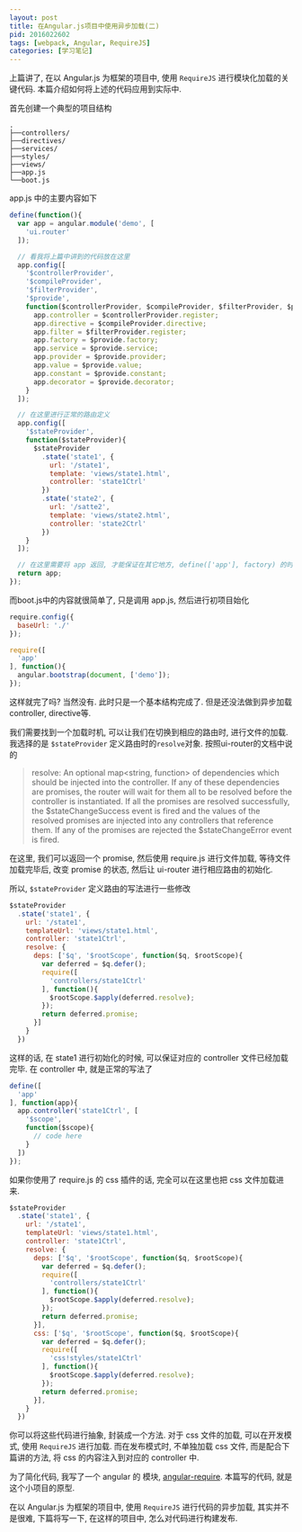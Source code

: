 ```yaml
---
layout: post
title: 在Angular.js项目中使用异步加载(二)
pid: 2016022602
tags: [webpack, Angular, RequireJS]
categories: [学习笔记]
---
```

上篇讲了, 在以 Angular.js 为框架的项目中, 使用 `RequireJS` 进行模块化加载的关键代码. 本篇介绍如何将上述的代码应用到实际中.

首先创建一个典型的项目结构

```
.
├──controllers/
├──directives/
├──services/
├──styles/
├──views/
├──app.js
└──boot.js
```

app.js 中的主要内容如下

```js
define(function(){
  var app = angular.module('demo', [
    'ui.router'
  ]);

  // 看我将上篇中讲到的代码放在这里
  app.config([
    '$controllerProvider',
    '$compileProvider',
    '$filterProvider',
    '$provide',
    function($controllerProvider, $compileProvider, $filterProvider, $provide) {
      app.controller = $controllerProvider.register;
      app.directive = $compileProvider.directive;
      app.filter = $filterProvider.register;
      app.factory = $provide.factory;
      app.service = $provide.service;
      app.provider = $provide.provider;
      app.value = $provide.value;
      app.constant = $provide.constant;
      app.decorator = $provide.decorator;
    }
  ]);

  // 在这里进行正常的路由定义
  app.config([
    '$stateProvider',
    function($stateProvider){
      $stateProvider
        .state('state1', {
          url: '/state1',
          template: 'views/state1.html',
          controller: 'state1Ctrl'
        })
        .state('state2', {
          url: '/satte2',
          template: 'views/state2.html',
          controller: 'state2Ctrl'
        })
    }
  ]);

  // 在这里需要将 app 返回, 才能保证在其它地方, define(['app'], factory) 的时候, factory能够得到 app
  return app;
});
```

而boot.js中的内容就很简单了, 只是调用 app.js, 然后进行初项目始化


```js
require.config({
  baseUrl: './'
});

require([
  'app'
], function(){
  angular.bootstrap(document, ['demo']);
});
```

这样就完了吗? 当然没有. 此时只是一个基本结构完成了. 但是还没法做到异步加载controller, directive等.

我们需要找到一个加载时机, 可以让我们在切换到相应的路由时, 进行文件的加载. 我选择的是 `$stateProvider` 定义路由时的`resolve`对象. 按照ui-router的文档中说的

> resolve: An optional map<string, function> of dependencies which should be injected into the controller. If any of these dependencies are promises, the router will wait for them all to be resolved before the controller is instantiated. If all the promises are resolved successfully, the $stateChangeSuccess event is fired and the values of the resolved promises are injected into any controllers that reference them. If any of the promises are rejected the $stateChangeError event is fired.

在这里, 我们可以返回一个 promise, 然后使用 require.js 进行文件加载, 等待文件加载完毕后, 改变 promise 的状态, 然后让 ui-router 进行相应路由的初始化.

所以, `$stateProvider` 定义路由的写法进行一些修改

```js
$stateProvider
  .state('state1', {
    url: '/state1',
    templateUrl: 'views/state1.html',
    controller: 'state1Ctrl',
    resolve: {
      deps: ['$q', '$rootScope', function($q, $rootScope){
        var deferred = $q.defer();
        require([
          'controllers/state1Ctrl'
        ], function(){
          $rootScope.$apply(deferred.resolve);
        });
        return deferred.promise;
      }]
    }
  })
```

这样的话, 在 state1 进行初始化的时候, 可以保证对应的 controller 文件已经加载完毕. 在 controller 中, 就是正常的写法了

```js
define([
  'app'
], function(app){
  app.controller('state1Ctrl', [
    '$scope',
    function($scope){
      // code here
    }
  ])
});
```


如果你使用了 require.js 的 css 插件的话, 完全可以在这里也把 css 文件加载进来.

```js
$stateProvider
  .state('state1', {
    url: '/state1',
    templateUrl: 'views/state1.html',
    controller: 'state1Ctrl',
    resolve: {
      deps: ['$q', '$rootScope', function($q, $rootScope){
        var deferred = $q.defer();
        require([
          'controllers/state1Ctrl'
        ], function(){
          $rootScope.$apply(deferred.resolve);
        });
        return deferred.promise;
      }],
      css: ['$q', '$rootScope', function($q, $rootScope){
        var deferred = $q.defer();
        require([
          'css!styles/state1Ctrl'
        ], function(){
          $rootScope.$apply(deferred.resolve);
        });
        return deferred.promise;
      }],
    }
  })
```

你可以将这些代码进行抽象, 封装成一个方法. 对于 css 文件的加载, 可以在开发模式, 使用 `RequireJS` 进行加载. 而在发布模式时, 不单独加载 css 文件, 而是配合下篇讲的方法, 将 css 的内容注入到对应的 controller 中.

为了简化代码, 我写了一个 angular 的 模块, [angular-require](https://github.com/Treri/angular-require). 本篇写的代码, 就是这个小项目的原型.

在以 Angular.js 为框架的项目中, 使用 `RequireJS` 进行代码的异步加载, 其实并不是很难, 下篇将写一下, 在这样的项目中, 怎么对代码进行构建发布.
